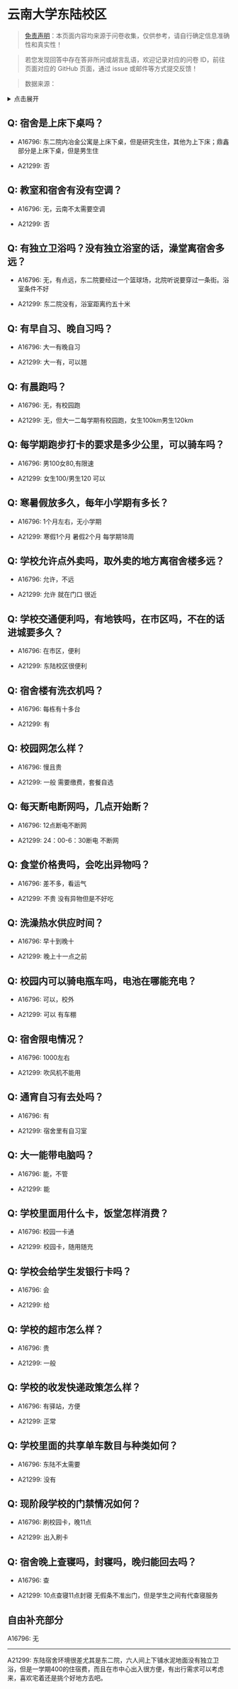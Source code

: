# 云南大学东陆校区

> [免责声明](https://colleges.chat/#_3)：本页面内容均来源于问卷收集，仅供参考，请自行确定信息准确性和真实性！

> 若您发现回答中存在答非所问或胡言乱语，欢迎记录对应的问卷 ID，前往页面对应的 GitHub 页面，通过 issue 或邮件等方式提交反馈！

> 数据来源：

<details><summary>点击展开</summary>
<ul>
<li>A16796: 匿名 (2023 年 02 月)</li>
<li>A21299: 匿名 (2023 年 12 月)</li>
</ul>
</details>

## Q: 宿舍是上床下桌吗？

- A16796: 东二院内冶金公寓是上床下桌，但是研究生住，其他为上下床；鼎鑫部分是上床下桌，但是男生住

- A21299: 否

## Q: 教室和宿舍有没有空调？

- A16796: 无，云南不太需要空调

- A21299: 否

## Q: 有独立卫浴吗？没有独立浴室的话，澡堂离宿舍多远？

- A16796: 无，有点远，东二院要经过一个篮球场，北院听说要穿过一条街。浴室条件不好

- A21299: 东二院没有，浴室距离约五十米

## Q: 有早自习、晚自习吗？

- A16796: 大一有晚自习

- A21299: 大一有，可以翘

## Q: 有晨跑吗？

- A16796: 无，有校园跑

- A21299: 无，但大一二每学期有校园跑，女生100km男生120km

## Q: 每学期跑步打卡的要求是多少公里，可以骑车吗？

- A16796: 男100女80,有限速

- A21299: 女生100/男生120 可以

## Q: 寒暑假放多久，每年小学期有多长？

- A16796: 1个月左右，无小学期

- A21299: 寒假1个月 暑假2个月 每学期18周

## Q: 学校允许点外卖吗，取外卖的地方离宿舍楼多远？

- A16796: 允许，不远

- A21299: 允许 就在门口 很近

## Q: 学校交通便利吗，有地铁吗，在市区吗，不在的话进城要多久？

- A16796: 在市区，便利

- A21299: 东陆校区很便利

## Q: 宿舍楼有洗衣机吗？

- A16796: 每栋有十多台

- A21299: 有

## Q: 校园网怎么样？

- A16796: 慢且贵

- A21299: 一般 需要缴费，套餐自选

## Q: 每天断电断网吗，几点开始断？

- A16796: 12点断电不断网

- A21299: 24：00-6：30断电 不断网

## Q: 食堂价格贵吗，会吃出异物吗？

- A16796: 差不多，看运气

- A21299: 不贵 没有异物但是不好吃

## Q: 洗澡热水供应时间？

- A16796: 早十到晚十

- A21299: 晚上十一点之前

## Q: 校园内可以骑电瓶车吗，电池在哪能充电？

- A16796: 可以，校外

- A21299: 可以 有车棚

## Q: 宿舍限电情况？

- A16796: 1000左右

- A21299: 吹风机不能用

## Q: 通宵自习有去处吗？

- A16796: 有

- A21299: 宿舍里有自习室

## Q: 大一能带电脑吗？

- A16796: 能，不管

- A21299: 能

## Q: 学校里面用什么卡，饭堂怎样消费？

- A16796: 校园一卡通

- A21299: 校园卡，随用随充

## Q: 学校会给学生发银行卡吗？

- A16796: 会

- A21299: 给

## Q: 学校的超市怎么样？

- A16796: 贵

- A21299: 一般

## Q: 学校的收发快递政策怎么样？

- A16796: 有驿站，方便

- A21299: 正常

## Q: 学校里面的共享单车数目与种类如何？

- A16796: 东陆不太需要

- A21299: 没有

## Q: 现阶段学校的门禁情况如何？

- A16796: 刷校园卡，晚11点

- A21299: 出入刷卡

## Q: 宿舍晚上查寝吗，封寝吗，晚归能回去吗？

- A16796: 查

- A21299: 10点查寝11点封寝 无假条不准出门，但是学生之间有代查寝服务

## 自由补充部分

A16796: 无

***

A21299: 东陆宿舍环境很差尤其是东二院，六人间上下铺水泥地面没有独立卫浴，但是一学期400的住宿费，而且在市中心出入很方便，有出行需求可以考虑来，喜欢宅着还是挑个好地方去吧。
